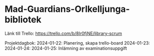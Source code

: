 # Mad-Guardians-Orlkelljunga-bibliotek

Länk till Trello: 
https://trello.com/b/8Ir0fjNE/library-scrum

Projektdagbok:
2024-01-22: Planering, skapa trello-board
2024-01-23:
2024-01-24:
2024-01-25: Inlämning av examinationsuppgift
